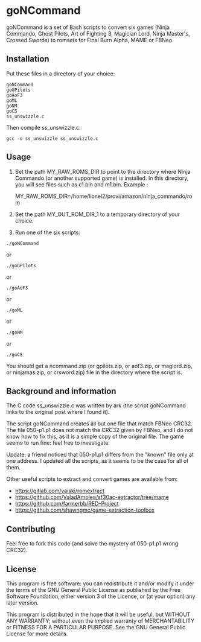 # goNCommand

goNCommand is a set of Bash scripts to convert six games (Ninja Commando, Ghost Pilots, Art of Fighting 3, Magician Lord, Ninja Master's, Crossed Swords) to romsets for Final Burn Alpha, MAME or FBNeo.

## Installation

Put these files in a directory of your choice:

    goNCommand
    goGPilots
    goAoF3
    goML
    goNM
    goCS
    ss_unswizzle.c

Then compile ss_unswizzle.c:

    gcc -o ss_unswizzle ss_unswizzle.c

## Usage
1. Set the path MY_RAW_ROMS_DIR to point to the directory where Ninja Commando (or another supported game) is installed. In this directory, you will see files such as c1.bin and m1.bin. Example :

    MY_RAW_ROMS_DIR=/home/lionel2/provi/amazon/ninja_commando/rom

2. Set the path MY_OUT_ROM_DIR_1 to a temporary directory of your choice.
3. Run one of the six scripts: 

```
./goNCommand
```
or
```
./goGPilots
```
or
```
./goAoF3
```
or
```
./goML
```
or
```
./goNM
```
or
```
./goCS
```
You should get a ncommand.zip (or gpilots.zip, or aof3.zip, or maglord.zip, or ninjamas.zip, or crsword.zip) file in the directory where the script is.

## Background and information
The C code ss_unswizzle.c was written by ark (the script goNCommand links to the original post where I found it).

The script goNCommand creates all but one file that match FBNeo CRC32. The file 050-p1.p1 does not match the CRC32 given by FBNeo, and I do not know how to fix this, as it is a simple copy of the original file. The game seems to run fine: feel free to investigate.

Update: a friend noticed that 050-p1.p1 differs from the "known" file only at one address. I updated all the scripts, as it seems to be the case for all of them.

Other useful scripts to extract and convert games are available from:
+ https://gitlab.com/vaiski/romextract
+ https://github.com/ValadAmoleo/sf30ac-extractor/tree/mame
+ https://github.com/farmerbb/RED-Project
+ https://github.com/shawngmc/game-extraction-toolbox


## Contributing

Feel free to fork this code (and solve the mystery of 050-p1.p1 wrong CRC32).

## License

This program is free software: you can redistribute it and/or modify
it under the terms of the GNU General Public License as published by
the Free Software Foundation, either version 3 of the License, or
(at your option) any later version.

This program is distributed in the hope that it will be useful,
but WITHOUT ANY WARRANTY; without even the implied warranty of
MERCHANTABILITY or FITNESS FOR A PARTICULAR PURPOSE. See the
GNU General Public License for more details.




